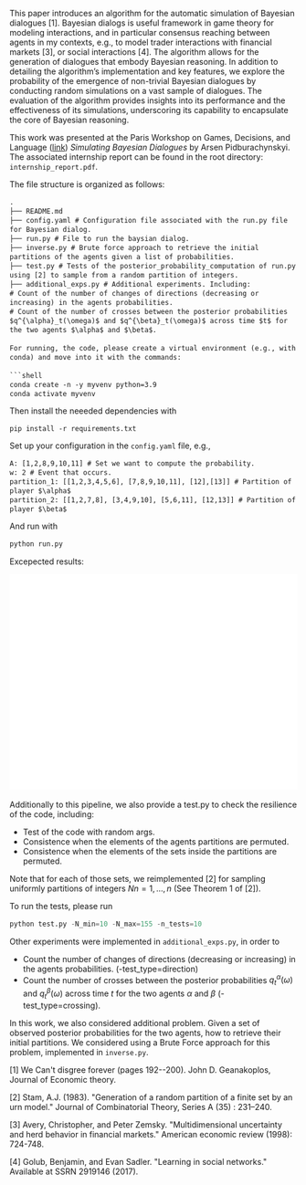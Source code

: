 This paper introduces an algorithm for the automatic simulation of Bayesian dialogues [1]. Bayesian dialogs is useful framework in game theory for modeling interactions, and in particular consensus reaching between agents in my contexts, e.g., to model trader interactions with financial markets [3], or social interactions [4]. The algorithm allows for the generation of dialogues that embody Bayesian reasoning. In addition to detailing the algorithm’s implementation and key features, we explore the probability of the emergence of non-trivial Bayesian dialogues by conducting random simulations on a vast sample of dialogues. The evaluation of the algorithm provides insights into its performance and the effectiveness of its simulations, underscoring its capability to encapsulate the core of Bayesian reasoning.

This work was presented at the Paris Workshop on Games, Decisions, and Language ([link](https://game-theory.u-paris2.fr/WS2023-program.html)) *Simulating Bayesian Dialogues* by Arsen Pidburachynskyi. The associated internship report can be found in the root directory: `internship_report.pdf`.

The file structure is organized as follows:
```
.
├── README.md 
├── config.yaml # Configuration file associated with the run.py file for Bayesian dialog.
├── run.py # File to run the baysian dialog. 
├── inverse.py # Brute force approach to retrieve the initial partitions of the agents given a list of probabilities.  
├── test.py # Tests of the posterior_probability_computation of run.py using [2] to sample from a random partition of integers.
├── additional_exps.py # Additional experiments. Including:
# Count of the number of changes of directions (decreasing or increasing) in the agents probabilities.
# Count of the number of crosses between the posterior probabilities $q^{\alpha}_t(\omega)$ and $q^{\beta}_t(\omega)$ across time $t$ for the two agents $\alpha$ and $\beta$.

For running, the code, please create a virtual environment (e.g., with conda) and move into it with the commands:

```shell
conda create -n -y myvenv python=3.9
conda activate myvenv
```

Then install the neeeded dependencies with 

```shell
pip install -r requirements.txt
```

Set up your configuration in the `config.yaml` file, e.g.,

```
A: [1,2,8,9,10,11] # Set we want to compute the probability. 
w: 2 # Event that occurs. 
partition_1: [[1,2,3,4,5,6], [7,8,9,10,11], [12],[13]] # Partition of player $\alpha$
partition_2: [[1,2,7,8], [3,4,9,10], [5,6,11], [12,13]] # Partition of player $\beta$
```

And run with 

```python
python run.py
```

Excepected results:

![Expected results for the bayesian dialogs with two agents α and β. The probabilities at t=0 correspond to the prior. Here the process terminates as expected with two iterations.](results/posterior_probabilities.png)

Additionally to this pipeline, we also provide a test.py to check the resilience of the code, including:
* Test of the code with random args.
* Consistence when the elements of the agents partitions are permuted.
* Consistence when the elements of the sets inside the partitions are permuted.

Note that for each of those sets, we reimplemented [2] for sampling uniformly partitions of integers $Nn = {1,…,n}$ (See Theorem 1 of [2]).

To run the tests, please run 

```python
python test.py -N_min=10 -N_max=155 -n_tests=10 
```

Other experiments were implemented in `additional_exps.py`, in order to
* Count the number of changes of directions (decreasing or increasing) in the agents probabilities. (-test_type=direction)
* Count the number of crosses between the posterior probabilities $q^{\alpha}_t(\omega)$ and $q^{\beta}_t(\omega)$ across time $t$ for the two agents $\alpha$ and $\beta$ (-test_type=crossing).

In this work, we also considered additional problem. Given a set of observed posterior probabilities for the two agents, how to retrieve their initial partitions. We considered using a Brute Force approach for this problem, implemented in `inverse.py`.

[1] We Can't disgree forever (pages 192--200). John D. Geanakoplos, Journal of Economic theory.

[2] Stam, A.J. (1983). "Generation of a random partition of a finite set by an urn model." Journal of
Combinatorial Theory, Series A (35) : 231–240.

[3] Avery, Christopher, and Peter Zemsky. "Multidimensional uncertainty and herd behavior in financial markets." American economic review (1998): 724-748.

[4] Golub, Benjamin, and Evan Sadler. "Learning in social networks." Available at SSRN 2919146 (2017).